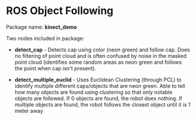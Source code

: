 # ROS Object Following
Package name: **kinect_demo**

Two nodes included in package:

- **detect_cap** - Detects cap using color (neon green) and follow cap. Does no filtering of point cloud and is often confused by noise in the masked point cloud (identifies some random areas as neon green and follows the point when cap isn't present). 

- **detect_multiple_euclid** - Uses Euclidean Clustering (through PCL) to identify multiple different caps/objects that are neon green. Able to tell how many objects are found using clustering so that only notable objects are followed. If 0 objects are found, the robot does nothing. If multiple objects are found, the robot follows the closest object until it is 1 meter away
